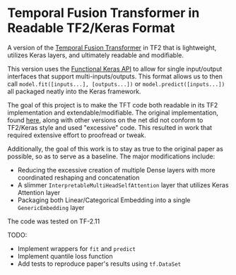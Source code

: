 # Temporal Fusion Transformer in Readable TF2/Keras Format
A version of the [Temporal Fusion Transformer](https://arxiv.org/abs/1912.09363) in TF2 that is lightweight, utilizes Keras layers, and ultimately readable and modifiable.

This version uses the [Functional Keras API](https://keras.io/guides/functional_api/) to allow for single input/output interfaces that support multi-inputs/outputs. This format allows us to then call `model.fit([inputs...], [outputs...])` or `model.predict([inputs...])` all packaged neatly into the Keras framework.

The goal of this project is to make the TFT code both readable in its TF2 implementation and extendable/modifiable. The original implementation, found [here](https://github.com/google-research/google-research/tree/master/tft), along with other versions on the net did not conform to TF2/Keras style and used "excessive" code. This resulted in work that required extensive effort to proofread or tweak.

Additionally, the goal of this work is to stay as true to the original paper as possible, so as to serve as a baseline. The major modifications include:
* Reducing the excessive creation of multiple Dense layers with more coordinated reshaping and concatenation
* A slimmer `InterpretableMultiHeadSelfAttention` layer that utilizes Keras Attention layer
* Packaging both Linear/Categorical Embedding into a single `GenericEmbedding` layer

The code was tested on TF-2.11

TODO:
* Implement wrappers for `fit` and `predict`
* Implement quantile loss function
* Add tests to reproduce paper's results using `tf.DataSet`